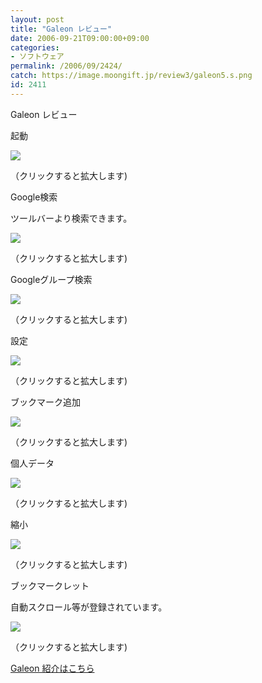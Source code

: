 ```yaml
---
layout: post
title: "Galeon レビュー"
date: 2006-09-21T09:00:00+09:00
categories:
- ソフトウェア
permalink: /2006/09/2424/
catch: https://image.moongift.jp/review3/galeon5.s.png
id: 2411
---
```

Galeon レビュー  
<!--more-->

起動

  

[![](https://image.moongift.jp/review3/galeon1.s.png)](https://image.moongift.jp/review3/galeon1.png)  
  
（クリックすると拡大します)

  

Google検索

  

ツールバーより検索できます。

  

[![](https://image.moongift.jp/review3/galeon2.s.png)](https://image.moongift.jp/review3/galeon2.png)  
  
（クリックすると拡大します)

  

Googleグループ検索

  

[![](https://image.moongift.jp/review3/galeon3.s.png)](https://image.moongift.jp/review3/galeon3.png)  
  
（クリックすると拡大します)

  

設定

  

[![](https://image.moongift.jp/review3/galeon4.s.png)](https://image.moongift.jp/review3/galeon4.png)  
  
（クリックすると拡大します)

  

ブックマーク追加

  

[![](https://image.moongift.jp/review3/galeon5.s.png)](https://image.moongift.jp/review3/galeon5.png)  
  
（クリックすると拡大します)

  

個人データ

  

[![](https://image.moongift.jp/review3/galeon6.s.png)](https://image.moongift.jp/review3/galeon6.png)  
  
（クリックすると拡大します)

  

縮小

  

[![](https://image.moongift.jp/review3/galeon7.s.png)](https://image.moongift.jp/review3/galeon7.png)  
  
（クリックすると拡大します)

  

ブックマークレット

  

自動スクロール等が登録されています。

  

[![](https://image.moongift.jp/review3/galeon8.s.png)](https://image.moongift.jp/review3/galeon8.png)  
  
（クリックすると拡大します)

  

[Galeon 紹介はこちら](http://oss.moongift.jp/intro/i-2423.html)

